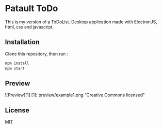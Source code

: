 # Patault ToDo

This is my version of a ToDoList. 
Desktop application made with ElectronJS, html, css and javascript.

## Installation

Clone this repository, then run :

```bash
npm install 
npm start
```

## Preview

![Preview][1]
[1]: preview/example1.png "Creative Commons licensed"

## License
[MIT](https://choosealicense.com/licenses/mit/)